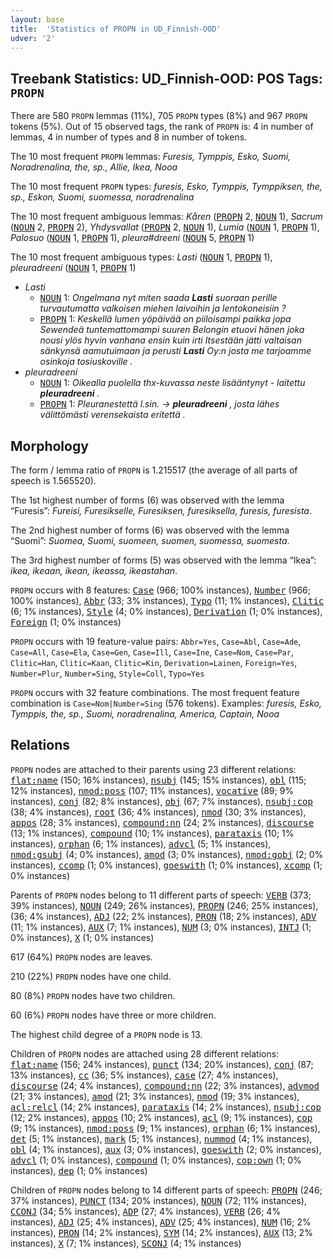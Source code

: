 ```yaml
---
layout: base
title:  'Statistics of PROPN in UD_Finnish-OOD'
udver: '2'
---
```


## Treebank Statistics: UD_Finnish-OOD: POS Tags: `PROPN`

There are 580 `PROPN` lemmas (11%), 705 `PROPN` types (8%) and 967 `PROPN` tokens (5%).
Out of 15 observed tags, the rank of `PROPN` is: 4 in number of lemmas, 4 in number of types and 8 in number of tokens.

The 10 most frequent `PROPN` lemmas: <em>Furesis, Tymppis, Esko, Suomi, Noradrenalina, the, sp., Allie, Ikea, Nooa</em>

The 10 most frequent `PROPN` types:  <em>furesis, Esko, Tymppis, Tymppiksen, the, sp., Eskon, Suomi, suomessa, noradrenalina</em>

The 10 most frequent ambiguous lemmas: <em>Kåren</em> (<tt><a href="fi_ood-pos-PROPN.html">PROPN</a></tt> 2, <tt><a href="fi_ood-pos-NOUN.html">NOUN</a></tt> 1), <em>Sacrum</em> (<tt><a href="fi_ood-pos-NOUN.html">NOUN</a></tt> 2, <tt><a href="fi_ood-pos-PROPN.html">PROPN</a></tt> 2), <em>Yhdysvallat</em> (<tt><a href="fi_ood-pos-PROPN.html">PROPN</a></tt> 2, <tt><a href="fi_ood-pos-NOUN.html">NOUN</a></tt> 1), <em>Lumia</em> (<tt><a href="fi_ood-pos-NOUN.html">NOUN</a></tt> 1, <tt><a href="fi_ood-pos-PROPN.html">PROPN</a></tt> 1), <em>Palosuo</em> (<tt><a href="fi_ood-pos-NOUN.html">NOUN</a></tt> 1, <tt><a href="fi_ood-pos-PROPN.html">PROPN</a></tt> 1), <em>pleura#dreeni</em> (<tt><a href="fi_ood-pos-NOUN.html">NOUN</a></tt> 5, <tt><a href="fi_ood-pos-PROPN.html">PROPN</a></tt> 1)

The 10 most frequent ambiguous types:  <em>Lasti</em> (<tt><a href="fi_ood-pos-NOUN.html">NOUN</a></tt> 1, <tt><a href="fi_ood-pos-PROPN.html">PROPN</a></tt> 1), <em>pleuradreeni</em> (<tt><a href="fi_ood-pos-NOUN.html">NOUN</a></tt> 1, <tt><a href="fi_ood-pos-PROPN.html">PROPN</a></tt> 1)


* <em>Lasti</em>
  * <tt><a href="fi_ood-pos-NOUN.html">NOUN</a></tt> 1: <em>Ongelmana nyt miten saada <b>Lasti</b> suoraan perille turvautumatta valkoisen miehen laivoihin ja lentokoneisiin ?</em>
  * <tt><a href="fi_ood-pos-PROPN.html">PROPN</a></tt> 1: <em>Keskellä lumen yöpäivää on piiloisampi paikka jopa Sewendeä tuntemattomampi suuren Belongin etuovi hänen joka nousi ylös hyvin vanhana ensin kuin irti Itsestään jätti valtaisan sänkynsä aamutuimaan ja perusti <b>Lasti</b> Oy:n josta me tarjoamme osinkoja tosiuskoville .</em>
* <em>pleuradreeni</em>
  * <tt><a href="fi_ood-pos-NOUN.html">NOUN</a></tt> 1: <em>Oikealla puolella thx-kuvassa neste lisääntynyt - laitettu <b>pleuradreeni</b> .</em>
  * <tt><a href="fi_ood-pos-PROPN.html">PROPN</a></tt> 1: <em>Pleuranestettä l.sin. -> <b>pleuradreeni</b> , josta lähes välittömästi verensekaista eritettä .</em>

## Morphology

The form / lemma ratio of `PROPN` is 1.215517 (the average of all parts of speech is 1.565520).

The 1st highest number of forms (6) was observed with the lemma “Furesis”: <em>Fureisi, Furesikselle, Furesiksen, furesiksella, furesis, furesista</em>.

The 2nd highest number of forms (6) was observed with the lemma “Suomi”: <em>Suomea, Suomi, suomeen, suomen, suomessa, suomesta</em>.

The 3rd highest number of forms (5) was observed with the lemma “Ikea”: <em>ikea, ikeaan, ikean, ikeassa, ikeastahan</em>.

`PROPN` occurs with 8 features: <tt><a href="fi_ood-feat-Case.html">Case</a></tt> (966; 100% instances), <tt><a href="fi_ood-feat-Number.html">Number</a></tt> (966; 100% instances), <tt><a href="fi_ood-feat-Abbr.html">Abbr</a></tt> (33; 3% instances), <tt><a href="fi_ood-feat-Typo.html">Typo</a></tt> (11; 1% instances), <tt><a href="fi_ood-feat-Clitic.html">Clitic</a></tt> (6; 1% instances), <tt><a href="fi_ood-feat-Style.html">Style</a></tt> (4; 0% instances), <tt><a href="fi_ood-feat-Derivation.html">Derivation</a></tt> (1; 0% instances), <tt><a href="fi_ood-feat-Foreign.html">Foreign</a></tt> (1; 0% instances)

`PROPN` occurs with 19 feature-value pairs: `Abbr=Yes`, `Case=Abl`, `Case=Ade`, `Case=All`, `Case=Ela`, `Case=Gen`, `Case=Ill`, `Case=Ine`, `Case=Nom`, `Case=Par`, `Clitic=Han`, `Clitic=Kaan`, `Clitic=Kin`, `Derivation=Lainen`, `Foreign=Yes`, `Number=Plur`, `Number=Sing`, `Style=Coll`, `Typo=Yes`

`PROPN` occurs with 32 feature combinations.
The most frequent feature combination is `Case=Nom|Number=Sing` (576 tokens).
Examples: <em>furesis, Esko, Tymppis, the, sp., Suomi, noradrenalina, America, Captain, Nooa</em>


## Relations

`PROPN` nodes are attached to their parents using 23 different relations: <tt><a href="fi_ood-dep-flat-name.html">flat:name</a></tt> (150; 16% instances), <tt><a href="fi_ood-dep-nsubj.html">nsubj</a></tt> (145; 15% instances), <tt><a href="fi_ood-dep-obl.html">obl</a></tt> (115; 12% instances), <tt><a href="fi_ood-dep-nmod-poss.html">nmod:poss</a></tt> (107; 11% instances), <tt><a href="fi_ood-dep-vocative.html">vocative</a></tt> (89; 9% instances), <tt><a href="fi_ood-dep-conj.html">conj</a></tt> (82; 8% instances), <tt><a href="fi_ood-dep-obj.html">obj</a></tt> (67; 7% instances), <tt><a href="fi_ood-dep-nsubj-cop.html">nsubj:cop</a></tt> (38; 4% instances), <tt><a href="fi_ood-dep-root.html">root</a></tt> (36; 4% instances), <tt><a href="fi_ood-dep-nmod.html">nmod</a></tt> (30; 3% instances), <tt><a href="fi_ood-dep-appos.html">appos</a></tt> (28; 3% instances), <tt><a href="fi_ood-dep-compound-nn.html">compound:nn</a></tt> (24; 2% instances), <tt><a href="fi_ood-dep-discourse.html">discourse</a></tt> (13; 1% instances), <tt><a href="fi_ood-dep-compound.html">compound</a></tt> (10; 1% instances), <tt><a href="fi_ood-dep-parataxis.html">parataxis</a></tt> (10; 1% instances), <tt><a href="fi_ood-dep-orphan.html">orphan</a></tt> (6; 1% instances), <tt><a href="fi_ood-dep-advcl.html">advcl</a></tt> (5; 1% instances), <tt><a href="fi_ood-dep-nmod-gsubj.html">nmod:gsubj</a></tt> (4; 0% instances), <tt><a href="fi_ood-dep-amod.html">amod</a></tt> (3; 0% instances), <tt><a href="fi_ood-dep-nmod-gobj.html">nmod:gobj</a></tt> (2; 0% instances), <tt><a href="fi_ood-dep-ccomp.html">ccomp</a></tt> (1; 0% instances), <tt><a href="fi_ood-dep-goeswith.html">goeswith</a></tt> (1; 0% instances), <tt><a href="fi_ood-dep-xcomp.html">xcomp</a></tt> (1; 0% instances)

Parents of `PROPN` nodes belong to 11 different parts of speech: <tt><a href="fi_ood-pos-VERB.html">VERB</a></tt> (373; 39% instances), <tt><a href="fi_ood-pos-NOUN.html">NOUN</a></tt> (249; 26% instances), <tt><a href="fi_ood-pos-PROPN.html">PROPN</a></tt> (246; 25% instances),  (36; 4% instances), <tt><a href="fi_ood-pos-ADJ.html">ADJ</a></tt> (22; 2% instances), <tt><a href="fi_ood-pos-PRON.html">PRON</a></tt> (18; 2% instances), <tt><a href="fi_ood-pos-ADV.html">ADV</a></tt> (11; 1% instances), <tt><a href="fi_ood-pos-AUX.html">AUX</a></tt> (7; 1% instances), <tt><a href="fi_ood-pos-NUM.html">NUM</a></tt> (3; 0% instances), <tt><a href="fi_ood-pos-INTJ.html">INTJ</a></tt> (1; 0% instances), <tt><a href="fi_ood-pos-X.html">X</a></tt> (1; 0% instances)

617 (64%) `PROPN` nodes are leaves.

210 (22%) `PROPN` nodes have one child.

80 (8%) `PROPN` nodes have two children.

60 (6%) `PROPN` nodes have three or more children.

The highest child degree of a `PROPN` node is 13.

Children of `PROPN` nodes are attached using 28 different relations: <tt><a href="fi_ood-dep-flat-name.html">flat:name</a></tt> (156; 24% instances), <tt><a href="fi_ood-dep-punct.html">punct</a></tt> (134; 20% instances), <tt><a href="fi_ood-dep-conj.html">conj</a></tt> (87; 13% instances), <tt><a href="fi_ood-dep-cc.html">cc</a></tt> (36; 5% instances), <tt><a href="fi_ood-dep-case.html">case</a></tt> (27; 4% instances), <tt><a href="fi_ood-dep-discourse.html">discourse</a></tt> (24; 4% instances), <tt><a href="fi_ood-dep-compound-nn.html">compound:nn</a></tt> (22; 3% instances), <tt><a href="fi_ood-dep-advmod.html">advmod</a></tt> (21; 3% instances), <tt><a href="fi_ood-dep-amod.html">amod</a></tt> (21; 3% instances), <tt><a href="fi_ood-dep-nmod.html">nmod</a></tt> (19; 3% instances), <tt><a href="fi_ood-dep-acl-relcl.html">acl:relcl</a></tt> (14; 2% instances), <tt><a href="fi_ood-dep-parataxis.html">parataxis</a></tt> (14; 2% instances), <tt><a href="fi_ood-dep-nsubj-cop.html">nsubj:cop</a></tt> (12; 2% instances), <tt><a href="fi_ood-dep-appos.html">appos</a></tt> (10; 2% instances), <tt><a href="fi_ood-dep-acl.html">acl</a></tt> (9; 1% instances), <tt><a href="fi_ood-dep-cop.html">cop</a></tt> (9; 1% instances), <tt><a href="fi_ood-dep-nmod-poss.html">nmod:poss</a></tt> (9; 1% instances), <tt><a href="fi_ood-dep-orphan.html">orphan</a></tt> (6; 1% instances), <tt><a href="fi_ood-dep-det.html">det</a></tt> (5; 1% instances), <tt><a href="fi_ood-dep-mark.html">mark</a></tt> (5; 1% instances), <tt><a href="fi_ood-dep-nummod.html">nummod</a></tt> (4; 1% instances), <tt><a href="fi_ood-dep-obl.html">obl</a></tt> (4; 1% instances), <tt><a href="fi_ood-dep-aux.html">aux</a></tt> (3; 0% instances), <tt><a href="fi_ood-dep-goeswith.html">goeswith</a></tt> (2; 0% instances), <tt><a href="fi_ood-dep-advcl.html">advcl</a></tt> (1; 0% instances), <tt><a href="fi_ood-dep-compound.html">compound</a></tt> (1; 0% instances), <tt><a href="fi_ood-dep-cop-own.html">cop:own</a></tt> (1; 0% instances), <tt><a href="fi_ood-dep-dep.html">dep</a></tt> (1; 0% instances)

Children of `PROPN` nodes belong to 14 different parts of speech: <tt><a href="fi_ood-pos-PROPN.html">PROPN</a></tt> (246; 37% instances), <tt><a href="fi_ood-pos-PUNCT.html">PUNCT</a></tt> (134; 20% instances), <tt><a href="fi_ood-pos-NOUN.html">NOUN</a></tt> (72; 11% instances), <tt><a href="fi_ood-pos-CCONJ.html">CCONJ</a></tt> (34; 5% instances), <tt><a href="fi_ood-pos-ADP.html">ADP</a></tt> (27; 4% instances), <tt><a href="fi_ood-pos-VERB.html">VERB</a></tt> (26; 4% instances), <tt><a href="fi_ood-pos-ADJ.html">ADJ</a></tt> (25; 4% instances), <tt><a href="fi_ood-pos-ADV.html">ADV</a></tt> (25; 4% instances), <tt><a href="fi_ood-pos-NUM.html">NUM</a></tt> (16; 2% instances), <tt><a href="fi_ood-pos-PRON.html">PRON</a></tt> (14; 2% instances), <tt><a href="fi_ood-pos-SYM.html">SYM</a></tt> (14; 2% instances), <tt><a href="fi_ood-pos-AUX.html">AUX</a></tt> (13; 2% instances), <tt><a href="fi_ood-pos-X.html">X</a></tt> (7; 1% instances), <tt><a href="fi_ood-pos-SCONJ.html">SCONJ</a></tt> (4; 1% instances)

